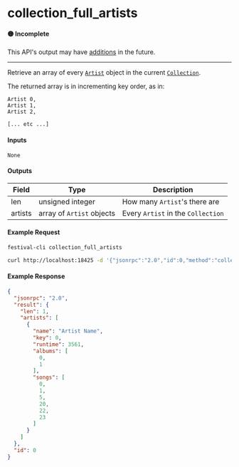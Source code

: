 # collection_full_artists

#### 🟡 Incomplete
This API's output may have [additions](../../api-stability/marker.md) in the future.

---

Retrieve an array of every [`Artist`](../../common-objects/artist.md) object in the current [`Collection`](../../common-objects/collection.md).

The returned array is in incrementing key order, as in:
```
Artist 0,
Artist 1,
Artist 2,

[... etc ...]
```

#### Inputs
`None`

#### Outputs
| Field   | Type                      | Description |
|---------|---------------------------|-------------|
| len     | unsigned integer          | How many `Artist`'s there are
| artists | array of `Artist` objects | Every `Artist` in the `Collection`

#### Example Request
```bash
festival-cli collection_full_artists
```
```bash
curl http://localhost:18425 -d '{"jsonrpc":"2.0","id":0,"method":"collection_full_artists"}'
```

#### Example Response
```json
{
  "jsonrpc": "2.0",
  "result": {
    "len": 1,
    "artists": [
      {
        "name": "Artist Name",
        "key": 0,
        "runtime": 3561,
        "albums": [
          0,
          1
        ],
        "songs": [
          0,
          1,
          5,
          20,
          22,
          23
        ]
      }
    ]
  },
  "id": 0
}
```
